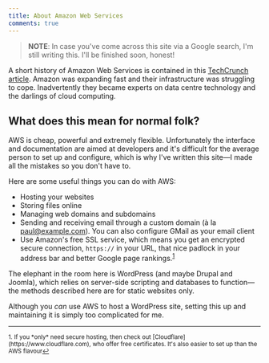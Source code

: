 ```yaml
---
title: About Amazon Web Services
comments: true
---
```


> **NOTE**: In case you've come across this site via a Google search, I'm still writing this. I'll be finished soon, honest!

A short history of Amazon Web Services is contained in this [TechCrunch article](https://techcrunch.com/2016/07/02/andy-jassys-brief-history-of-the-genesis-of-aws/). Amazon was expanding fast and their infrastructure was struggling to cope. Inadvertently they became experts on data centre technology and the darlings of cloud computing.

## What does this mean for normal folk?

AWS is cheap, powerful and extremely flexible. Unfortunately the interface and documentation are aimed at developers and it's  difficult for the average person to set up and configure, which is why I've written this site—I made all the mistakes so you don't have to.

Here are some useful things you can do with AWS:

* Hosting your websites
* Storing files online
* Managing web domains and subdomains
* Sending and receiving email through a custom domain (à la <paul@example.com>). You can also configure GMail as your email client
* Use Amazon's free SSL service, which means you get an encrypted secure connection, `https://` in your URL, that nice padlock in your address bar and better Google page rankings.<sup><a href="#fn1" id="ref1">1</a></sup>

The elephant in the room here is WordPress (and maybe Drupal and Joomla), which relies on server-side scripting and databases to function—the methods described here are for static websites only. 

Although you *can* use AWS to host a WordPress site, setting this up and maintaining it is simply too complicated for me.

<hr>
<sup id="fn1">1. If you *only* need secure hosting, then check out [Cloudflare](https://www.cloudflare.com), who offer free certificates. It's also easier to set up than the AWS flavour<a href="#ref1" title="Jump back to footnote 1 in the text.">↩</a></sup>
